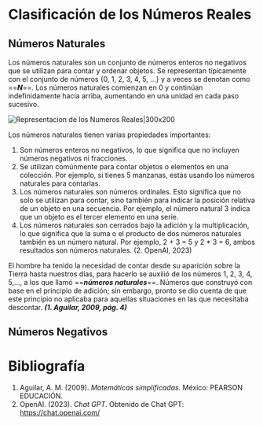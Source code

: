 # Clasificación de los Números Reales
## Números Naturales
Los números naturales son un conjunto de números enteros no negativos que se utilizan para contar y ordenar objetos. Se representan típicamente con el conjunto de números {0, 1, 2, 3, 4, 5, ...} y a veces se denotan como ==***N***==. Los números naturales comienzan en 0 y continúan indefinidamente hacia arriba, aumentando en una unidad en cada paso sucesivo.

![Representacion de los Numeros Reales|300x200](NumerosReales.JPG)

Los números naturales tienen varias propiedades importantes:
1. Son números enteros no negativos, lo que significa que no incluyen números negativos ni fracciones.
2. Se utilizan comúnmente para contar objetos o elementos en una colección. Por ejemplo, si tienes 5 manzanas, estás usando los números naturales para contarlas.
3. Los números naturales son números ordinales. Esto significa que no solo se utilizan para contar, sino también para indicar la posición relativa de un objeto en una secuencia. Por ejemplo, el número natural 3 indica que un objeto es el tercer elemento en una serie.
4. Los números naturales son cerrados bajo la adición y la multiplicación, lo que significa que la suma o el producto de dos números naturales también es un número natural. Por ejemplo, 2 + 3 = 5 y 2 * 3 = 6, ambos resultados son números naturales. (2. OpenAI, 2023)


El hombre ha tenido la necesidad de contar desde su aparición sobre la Tierra hasta nuestros días, para hacerlo se auxilió de los números 1, 2, 3, 4, 5,…, a los que llamó ==***números naturales***==. Números que construyó con base en el principio de adición; sin embargo, pronto se dio cuenta de que este principio no aplicaba para aquellas situaciones en las que necesitaba descontar. ***(1. Aguilar, 2009, pág. 4)***
## Números Negativos

# Bibliografía
1. Aguilar, A. M. (2009). _Matemáticas simplificadas._ México: PEARSON EDUCACIÓN.
2. OpenAI. (2023). _Chat GPT_. Obtenido de Chat GPT: https://chat.openai.com/
